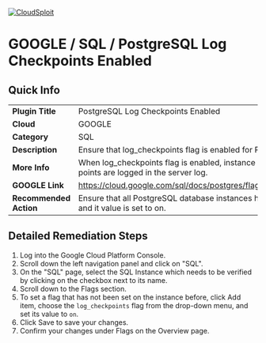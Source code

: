[![CloudSploit](https://cloudsploit.com/img/logo-new-big-text-100.png "CloudSploit")](https://cloudsploit.com)

# GOOGLE / SQL / PostgreSQL Log Checkpoints Enabled

## Quick Info

| | |
|-|-|
| **Plugin Title** | PostgreSQL Log Checkpoints Enabled |
| **Cloud** | GOOGLE |
| **Category** | SQL |
| **Description** | Ensure that log_checkpoints flag is enabled for PostgreSQL instances. |
| **More Info** | When log_checkpoints flag is enabled, instance checkpoints and restart points are logged in the server log. |
| **GOOGLE Link** | https://cloud.google.com/sql/docs/postgres/flags#setting_a_database_flag |
| **Recommended Action** | Ensure that all PostgreSQL database instances have log_checkpoints flag and it value is set to on. |

## Detailed Remediation Steps
1. Log into the Google Cloud Platform Console.
2. Scroll down the left navigation panel and click on "SQL". 
3. On the "SQL" page, select the SQL Instance which needs to be verified by clicking on the checkbox next to its name.
4. Scroll down to the Flags section.
5. To set a flag that has not been set on the instance before, click Add item, choose the `log_checkpoints` flag from the drop-down menu, and set its value to `on`.
6. Click Save to save your changes.
7. Confirm your changes under Flags on the Overview page.